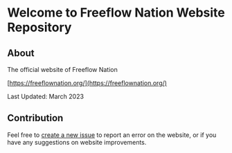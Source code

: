 # Welcome to Freeflow Nation Website Repository

## About

The official website of Freeflow Nation

[https://freeflownation.org/](https://freeflownation.org/)

Last Updated: March 2023

## Contribution

Feel free to [create a new issue](https://github.com/ourworld-tsc/www_veda-retreats/issues) to report an error on the website, or if you have any suggestions on website improvements. 
